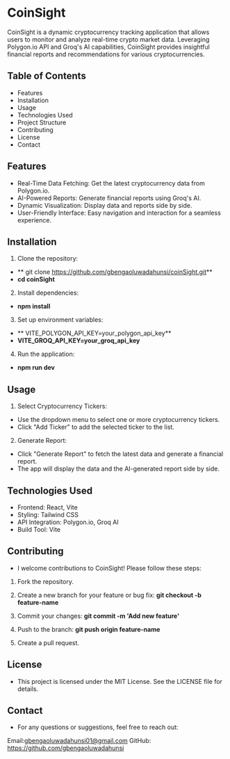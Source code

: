 # **CoinSight**

CoinSight is a dynamic cryptocurrency tracking application that allows users to monitor and analyze real-time crypto market data. Leveraging Polygon.io API and Groq's AI capabilities, CoinSight provides insightful financial reports and recommendations for various cryptocurrencies.

## **Table of Contents**
* Features
* Installation
* Usage
* Technologies Used
* Project Structure
* Contributing
* License
* Contact
  

## **Features**
* Real-Time Data Fetching: Get the latest cryptocurrency data from Polygon.io.
* AI-Powered Reports: Generate financial reports using Groq's AI.
* Dynamic Visualization: Display data and reports side by side.
* User-Friendly Interface: Easy navigation and interaction for a seamless experience.


## **Installation**

1. Clone the repository:
- ** git clone https://github.com/gbengaoluwadahunsi/coinSight.git**
- **cd coinSight**

2. Install dependencies:
- **npm install**
  
3. Set up environment variables:
- ** VITE_POLYGON_API_KEY=your_polygon_api_key**
- **VITE_GROQ_API_KEY=your_groq_api_key**

4. Run the application:
- **npm run dev**

## **Usage**

1. Select Cryptocurrency Tickers:
* Use the dropdown menu to select one or more cryptocurrency tickers.
* Click "Add Ticker" to add the selected ticker to the list.
  
2. Generate Report:
* Click "Generate Report" to fetch the latest data and generate a financial report.
* The app will display the data and the AI-generated report side by side.

## **Technologies Used**

* Frontend: React, Vite
* Styling: Tailwind CSS
* API Integration: Polygon.io, Groq AI
* Build Tool: Vite

## **Contributing**
* I welcome contributions to CoinSight! Please follow these steps:

1. Fork the repository.

2. Create a new branch for your feature or bug fix:
  **git checkout -b feature-name**
    
3. Commit your changes:
**git commit -m 'Add new feature'**
  
4. Push to the branch:
**git push origin feature-name**
    
5. Create a pull request.

## **License**
* This project is licensed under the MIT License. See the LICENSE file for details.

## **Contact**
* For any questions or suggestions, feel free to reach out:

Email:gbengaoluwadahunsi01@gmail.com
GitHub: https://github.com/gbengaoluwadahunsi




